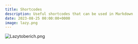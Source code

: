 ```yaml
---
title: Shortcodes
description: Useful shortcodes that can be used in Markdown
date: 2023-08-25 00:00:00+0000
image: lazy.png
---
```


![Lazytoberich.png](Lazytoberich.png)

